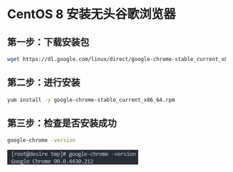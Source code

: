 # CentOS 8 安装无头谷歌浏览器

## 第一步：下载安装包

```bash
wget https://dl.google.com/linux/direct/google-chrome-stable_current_x86_64.rpm
```

## 第二步：进行安装

```bash
yum install -y google-chrome-stable_current_x86_64.rpm
```

## 第三步：检查是否安装成功

```bash
google-chrome -version
```

![image-20210518165229877](./assets/image-20210518165229877.png)

